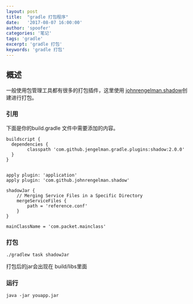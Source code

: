 ```yaml
---
layout: post
title:  "gradle 打包程序"
date:   '2017-08-07 16:00:00'
author: 'spoofer'
categories: '笔记'
tags: 'gradle'
excerpt: 'gradle 打包'
keywords: 'gradle 打包'
---
```


## 概述
一般使用包管理工具都有很多的打包插件，这里使用 [johnrengelman.shadow](https://github.com/johnrengelman/shadow)创建进行打包。

<!--more-->

### 引用
下面是你的build.gradle 文件中需要添加的内容。

```
buildscript {
  dependencies {
        classpath 'com.github.jengelman.gradle.plugins:shadow:2.0.0'
  }
}


apply plugin: 'application'
apply plugin: 'com.github.johnrengelman.shadow'

shadowJar {
    // Merging Service Files in a Specific Directory
    mergeServiceFiles {
        path = 'reference.conf'
    }
}

mainClassName = 'com.packet.mainclass'
```

### 打包

```
./gradlew task shadowJar
```
打包后的jar会出现在 build/libs里面

### 运行

```
java -jar youapp.jar
```

